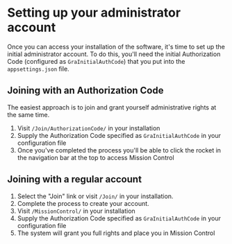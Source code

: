 # Setting up your administrator account

Once you can access your installation of the software, it's time to set up the initial administrator account. To do this, you'll need the initial Authorization Code (configured as `GraInitialAuthCode`) that you put into the `appsettings.json` file.

## Joining with an Authorization Code
The easiest approach is to join and grant yourself administrative rights at the same time.

1. Visit `/Join/AuthorizationCode/` in your installation
2. Supply the Authorization Code specified as `GraInitialAuthCode` in your configuration file
3. Once you've completed the process you'll be able to click the rocket in the navigation bar at the top to access Mission Control

## Joining with a regular account
1. Select the "Join" link or visit `/Join/` in your installation.
2. Complete the process to create your account.
3. Visit `/MissionControl/` in your installation
4. Supply the Authorization Code specified as `GraInitialAuthCode` in your configuration file
5. The system will grant you full rights and place you in Mission Control
